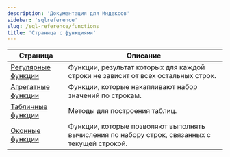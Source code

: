 ```yaml
---
description: 'Документация для Индексов'
sidebar: 'sqlreference'
slug: /sql-reference/functions
title: 'Страница с функциями'
---
```


| Страница                                                              | Описание                                                                                                 |
|----------------------------------------------------------------------|----------------------------------------------------------------------------------------------------------|
| [Регулярные функции](/sql-reference/functions/regular-functions)      | Функции, результат которых для каждой строки не зависит от всех остальных строк.                         |
| [Агрегатные функции](/sql-reference/aggregate-functions)   | Функции, которые накапливают набор значений по строкам.                                                 |
| [Табличные функции](/sql-reference/aggregate-functions)       | Методы для построения таблиц.                                                                            |
| [Оконные функции](/sql-reference/window-functions)         | Функции, которые позволяют выполнять вычисления по набору строк, связанных с текущей строкой. |
